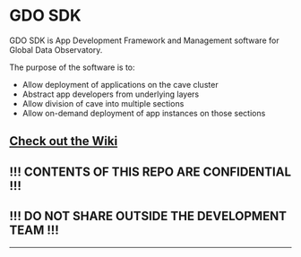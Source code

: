 # GDO SDK 

GDO SDK is App Development Framework and Management software for Global Data Observatory.

The purpose of the software is to:

* Allow deployment of applications on the cave cluster
* Abstract app developers from underlying layers
* Allow division of cave into multiple sections
* Allow on-demand deployment of app instances on those sections

## [Check out the Wiki](https://wiki.imperial.ac.uk/display/DG/Home)


## !!! CONTENTS OF THIS REPO ARE CONFIDENTIAL !!!
## !!! DO NOT SHARE OUTSIDE THE DEVELOPMENT TEAM !!!

***
